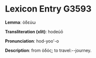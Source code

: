 # Lexicon Entry G3593

**Lemma**: ὁδεύω

**Transliteration (xlit)**: hodeúō

**Pronunciation**: hod-yoo'-o

**Description**:
from ὁδός; to travel:--journey.
